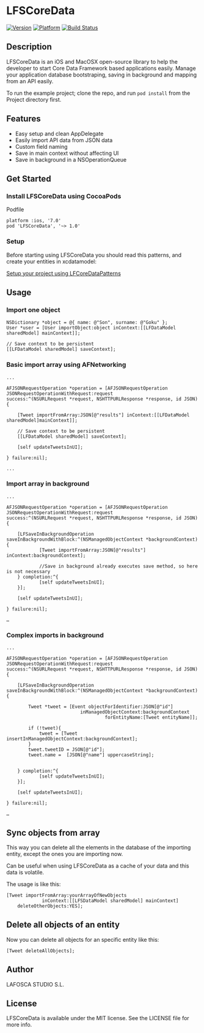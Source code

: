 # LFSCoreData

[![Version](http://cocoapod-badges.herokuapp.com/v/LFSCoreData/badge.png)](http://cocoadocs.org/docsets/LFSCoreData)
[![Platform](http://cocoapod-badges.herokuapp.com/p/LFSCoreData/badge.png)](http://cocoadocs.org/docsets/LFSCoreData)
[![Build Status](https://travis-ci.org/lafosca/LFSCoreData.png?branch=master)](https://travis-ci.org/lafosca/LFSCoreData)

## Description

LFSCoreData is an iOS and MacOSX open-source library to help the developer to start Core Data Framework based applications easily. Manage your application database bootstraping, saving in background and mapping from an API easily. 

To run the example project; clone the repo, and run `pod install` from the Project directory first.

## Features

* Easy setup and clean AppDelegate
* Easily import API data from JSON data
* Custom field naming
* Save in main context without affecting UI
* Save in background in a NSOperationQueue


## Get Started

### Install LFSCoreData using CocoaPods

Podfile

	platform :ios, '7.0'
	pod 'LFSCoreData', '~> 1.0'

### Setup

Before starting using LFSCoreData you should read this patterns, and create your entities in xcdatamodel:

[Setup your project using LFCoreDataPatterns](https://github.com/lafosca/LFSCoreData/wiki/Setup-your-entities-using-LFSCoreData-patterns)	

## Usage

### Import one object

	NSDictionary *object = @{ name: @"Son", surname: @"Goku" };
	User *user = [User importObject:object inContext:[[LFDataModel sharedModel] mainContext]]; 
	
	// Save context to be persistent
	[[LFDataModel sharedModel] saveContext];

### Basic import array using AFNetworking

	...

    AFJSONRequestOperation *operation = [AFJSONRequestOperation JSONRequestOperationWithRequest:request 
    success:^(NSURLRequest *request, NSHTTPURLResponse *response, id JSON) {
        
        [Tweet importFromArray:JSON[@"results"] inContext:[[LFDataModel sharedModel]mainContext]];
        
        // Save context to be persistent
		[[LFDataModel sharedModel] saveContext];
		
        [self updateTweetsInUI];
        
    } failure:nil];
    
	...


### Import array in background

	...

    AFJSONRequestOperation *operation = [AFJSONRequestOperation JSONRequestOperationWithRequest:request 
    success:^(NSURLRequest *request, NSHTTPURLResponse *response, id JSON) {
    
	    [LFSaveInBackgroundOperation saveInBackgroundWithBlock:^(NSManagedObjectContext *backgroundContext) {
    	    	[Tweet importFromArray:JSON[@"results"] inContext:backgroundContext];   
    	    	
    	    	//Save in background already executes save method, so here is not necessary 
   	    } completion:^{
   	            [self updateTweetsInUI];
   	    }];
        
        [self updateTweetsInUI];
        
    } failure:nil];
    
	…
	
### Complex imports in background

	...

    AFJSONRequestOperation *operation = [AFJSONRequestOperation JSONRequestOperationWithRequest:request 
    success:^(NSURLRequest *request, NSHTTPURLResponse *response, id JSON) {
    
	    [LFSaveInBackgroundOperation saveInBackgroundWithBlock:^(NSManagedObjectContext *backgroundContext) {
	    
		    Tweet *tweet = [Event objectForIdentifier:JSON[@"id"] 
					 		   inManagedObjectContext:backgroundContext
			  						    forEntityName:[Tweet entityName]];
		    
		    if (!tweet){
		        tweet = [Tweet insertInManagedObjectContext:backgroundContext];
		    }
		    tweet.tweetID = JSON[@"id"];
		    tweet.name =  [JSON[@"name"] uppercaseString];
		    
		    
   	    } completion:^{
   	            [self updateTweetsInUI];
   	    }];
        
        [self updateTweetsInUI];
        
    } failure:nil];
    
	…

## Sync objects from array

This way you can delete all the elements in the database of the importing entity, except the ones you are importing now.

Can be useful when using LFSCoreData as a cache of your data and this data is volatile.

The usage is like this:

    [Tweet importFromArray:yourArrayOfNewObjects
                 inContext:[[LFSDataModel sharedModel] mainContext]
        deleteOtherObjects:YES];

## Delete all objects of an entity

Now you can delete all objects for an specific entity like this:

    [Tweet deleteAllObjects];
    
## Author

LAFOSCA STUDIO S.L.

## License

LFSCoreData is available under the MIT license. See the LICENSE file for more info.

